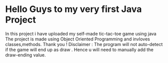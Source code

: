 # Hello Guys to my very first Java Project
In this project i have uploaded my self-made tic-tac-toe game using java
The project is made using Object Oriented Programming and invloves classes,methods.
Thank you !
Disclaimer : The program will not auto-detect if the game will end up as draw . Hence u will need to manually add the draw-ending value.
